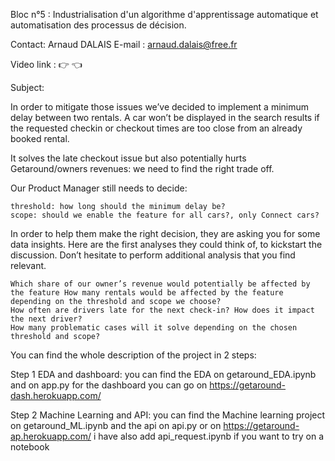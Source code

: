 Bloc n°5 : Industrialisation d'un algorithme d'apprentissage automatique et automatisation des processus de décision.

Contact: Arnaud DALAIS E-mail : arnaud.dalais@free.fr

Video link : 👉 👈

Subject:

In order to mitigate those issues we’ve decided to implement a minimum delay between two rentals. A car won’t be displayed in the search results if the requested checkin or checkout times are too close from an already booked rental.

It solves the late checkout issue but also potentially hurts Getaround/owners revenues: we need to find the right trade off.

Our Product Manager still needs to decide:

    threshold: how long should the minimum delay be?
    scope: should we enable the feature for all cars?, only Connect cars?

In order to help them make the right decision, they are asking you for some data insights. Here are the first analyses they could think of, to kickstart the discussion. Don’t hesitate to perform additional analysis that you find relevant.

    Which share of our owner’s revenue would potentially be affected by the feature How many rentals would be affected by the feature depending on the threshold and scope we choose?
    How often are drivers late for the next check-in? How does it impact the next driver?
    How many problematic cases will it solve depending on the chosen threshold and scope?

You can find the whole description of the project in 2 steps:

Step 1 EDA and dashboard:
you can find the EDA on getaround_EDA.ipynb and on app.py for the dashboard
you can go on https://getaround-dash.herokuapp.com/ 

Step 2 Machine Learning and API:
you can find the Machine learning project on getaround_ML.ipynb and the api on api.py or on 
https://getaround-ap.herokuapp.com/ i have also add api_request.ipynb if you want to try on a notebook 


